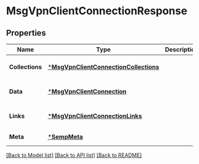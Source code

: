 # MsgVpnClientConnectionResponse

## Properties
Name | Type | Description | Notes
------------ | ------------- | ------------- | -------------
**Collections** | [***MsgVpnClientConnectionCollections**](MsgVpnClientConnectionCollections.md) |  | [optional] [default to null]
**Data** | [***MsgVpnClientConnection**](MsgVpnClientConnection.md) |  | [optional] [default to null]
**Links** | [***MsgVpnClientConnectionLinks**](MsgVpnClientConnectionLinks.md) |  | [optional] [default to null]
**Meta** | [***SempMeta**](SempMeta.md) |  | [default to null]

[[Back to Model list]](../README.md#documentation-for-models) [[Back to API list]](../README.md#documentation-for-api-endpoints) [[Back to README]](../README.md)


